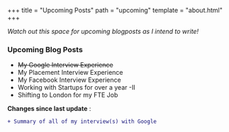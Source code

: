 +++
title = "Upcoming Posts"
path = "upcoming"
template = "about.html"
+++

_Watch out this space for upcoming blogposts as I intend to write!_

### Upcoming Blog Posts

- <del>My Google Interview Experience</del>
- My Placement Interview Experience
- My Facebook Interview Experience
- Working with Startups for over a year -II
- Shifting to London for my FTE Job

**Changes since last update** :

```diff
+ Summary of all of my interview(s) with Google
```
